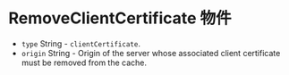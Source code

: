 # RemoveClientCertificate 物件

* `type` String - `clientCertificate`.
* `origin` String - Origin of the server whose associated client certificate must be removed from the cache.

